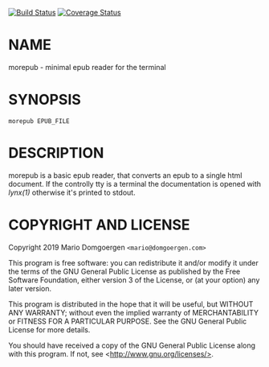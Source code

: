 [![Build Status](https://travis-ci.org/mdom/morepub.svg?branch=master)](https://travis-ci.org/mdom/morepub) [![Coverage Status](https://img.shields.io/coveralls/mdom/morepub/master.svg?style=flat)](https://coveralls.io/r/mdom/morepub?branch=master)
# NAME

morepub - minimal epub reader for the terminal

# SYNOPSIS

    morepub EPUB_FILE

# DESCRIPTION

morepub is a basic epub reader, that converts an epub to a single
html document. If the controlly tty is a terminal the documentation
is opened with _lynx(1)_ otherwise it's printed to stdout.

# COPYRIGHT AND LICENSE 

Copyright 2019 Mario Domgoergen `<mario@domgoergen.com>` 

This program is free software: you can redistribute it and/or modify 
it under the terms of the GNU General Public License as published by 
the Free Software Foundation, either version 3 of the License, or 
(at your option) any later version. 

This program is distributed in the hope that it will be useful, 
but WITHOUT ANY WARRANTY; without even the implied warranty of 
MERCHANTABILITY or FITNESS FOR A PARTICULAR PURPOSE.  See the 
GNU General Public License for more details. 

You should have received a copy of the GNU General Public License 
along with this program.  If not, see &lt;http://www.gnu.org/licenses/>. 
